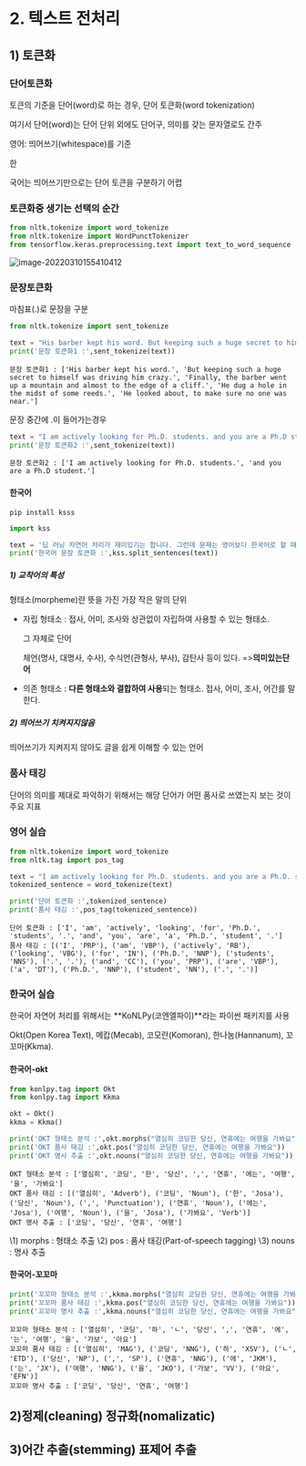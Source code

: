# 2. 텍스트 전처리

## 1) 토큰화

### 단어토큰화

토큰의 기준을 단어(word)로 하는 경우, 단어 토큰화(word tokenization)

여기서 단어(word)는 단어 단위 외에도 단어구, 의미를 갖는 문자열로도 간주

영어: 띄어쓰기(whitespace)를 기준

한

국어는 띄어쓰기만으로는 단어 토큰을 구분하기 어렵

### 토큰화중 생기는 선택의 순간

```python
from nltk.tokenize import word_tokenize
from nltk.tokenize import WordPunctTokenizer
from tensorflow.keras.preprocessing.text import text_to_word_sequence
```

![image-20220310155410412](C:\Users\eunwon\AppData\Roaming\Typora\typora-user-images\image-20220310155410412.png)

### 문장토큰화

마침표(.)로 문장을 구분

```python
from nltk.tokenize import sent_tokenize

text = "His barber kept his word. But keeping such a huge secret to himself was driving him crazy. Finally, the barber went up a mountain and almost to the edge of a cliff. He dug a hole in the midst of some reeds. He looked about, to make sure no one was near."
print('문장 토큰화1 :',sent_tokenize(text))
```

```
문장 토큰화1 : ['His barber kept his word.', 'But keeping such a huge secret to himself was driving him crazy.', 'Finally, the barber went up a mountain and almost to the edge of a cliff.', 'He dug a hole in the midst of some reeds.', 'He looked about, to make sure no one was near.']
```

문장 중간에 .이 들어가는경우

```python
text = "I am actively looking for Ph.D. students. and you are a Ph.D student."
print('문장 토큰화2 :',sent_tokenize(text))
```

```
문장 토큰화2 : ['I am actively looking for Ph.D. students.', 'and you are a Ph.D student.']
```

#### 한국어

```
pip install ksss
```

```python
import kss

text = '딥 러닝 자연어 처리가 재미있기는 합니다. 그런데 문제는 영어보다 한국어로 할 때 너무 어렵습니다. 이제 해보면 알걸요?'
print('한국어 문장 토큰화 :',kss.split_sentences(text))
```

##### 1) 교착어의 특성
형태소(morpheme)란 뜻을 가진 가장 작은 말의 단위
- 자립 형태소 : 접사, 어미, 조사와 상관없이 자립하여 사용할 수 있는 형태소. 

  그 자체로 단어

  체언(명사, 대명사, 수사), 수식언(관형사, 부사), 감탄사 등이 있다. =>**의미있는단어**

- 의존 형태소 : **다른 형태소와 결합하여 사용**되는 형태소. 접사, 어미, 조사, 어간를 말한다.

##### 2) 띄어쓰기 치켜지지않음 

띄어쓰기가 지켜지지 않아도 글을 쉽게 이해할 수 있는 언어

### 품사 태깅

단어의 의미를 제대로 파악하기 위해서는 해당 단어가 어떤 품사로 쓰였는지 보는 것이 주요 지표

### 영어 실습

```python
from nltk.tokenize import word_tokenize
from nltk.tag import pos_tag

text = "I am actively looking for Ph.D. students. and you are a Ph.D. student."
tokenized_sentence = word_tokenize(text)

print('단어 토큰화 :',tokenized_sentence)
print('품사 태깅 :',pos_tag(tokenized_sentence))
```

```
단어 토큰화 : ['I', 'am', 'actively', 'looking', 'for', 'Ph.D.', 'students', '.', 'and', 'you', 'are', 'a', 'Ph.D.', 'student', '.']
품사 태깅 : [('I', 'PRP'), ('am', 'VBP'), ('actively', 'RB'), ('looking', 'VBG'), ('for', 'IN'), ('Ph.D.', 'NNP'), ('students', 'NNS'), ('.', '.'), ('and', 'CC'), ('you', 'PRP'), ('are', 'VBP'), ('a', 'DT'), ('Ph.D.', 'NNP'), ('student', 'NN'), ('.', '.')]
```

### 한국어 실습

한국어 자연어 처리를 위해서는 **KoNLPy(코엔엘파이)**라는 파이썬 패키지를 사용

 Okt(Open Korea Text), 메캅(Mecab), 코모란(Komoran), 한나눔(Hannanum), 꼬꼬마(Kkma).

#### 한국어-okt

```python
from konlpy.tag import Okt
from konlpy.tag import Kkma

okt = Okt()
kkma = Kkma()

print('OKT 형태소 분석 :',okt.morphs("열심히 코딩한 당신, 연휴에는 여행을 가봐요"))
print('OKT 품사 태깅 :',okt.pos("열심히 코딩한 당신, 연휴에는 여행을 가봐요"))
print('OKT 명사 추출 :',okt.nouns("열심히 코딩한 당신, 연휴에는 여행을 가봐요")) 
```

```
OKT 형태소 분석 : ['열심히', '코딩', '한', '당신', ',', '연휴', '에는', '여행', '을', '가봐요']
OKT 품사 태깅 : [('열심히', 'Adverb'), ('코딩', 'Noun'), ('한', 'Josa'), ('당신', 'Noun'), (',', 'Punctuation'), ('연휴', 'Noun'), ('에는', 'Josa'), ('여행', 'Noun'), ('을', 'Josa'), ('가봐요', 'Verb')]
OKT 명사 추출 : ['코딩', '당신', '연휴', '여행']
```

\1) morphs : 형태소 추출
\2) pos : 품사 태깅(Part-of-speech tagging)
\3) nouns : 명사 추출

#### 한국어-꼬꼬마

```python
print('꼬꼬마 형태소 분석 :',kkma.morphs("열심히 코딩한 당신, 연휴에는 여행을 가봐요"))
print('꼬꼬마 품사 태깅 :',kkma.pos("열심히 코딩한 당신, 연휴에는 여행을 가봐요"))
print('꼬꼬마 명사 추출 :',kkma.nouns("열심히 코딩한 당신, 연휴에는 여행을 가봐요"))  
```

```
꼬꼬마 형태소 분석 : ['열심히', '코딩', '하', 'ㄴ', '당신', ',', '연휴', '에', '는', '여행', '을', '가보', '아요']
꼬꼬마 품사 태깅 : [('열심히', 'MAG'), ('코딩', 'NNG'), ('하', 'XSV'), ('ㄴ', 'ETD'), ('당신', 'NP'), (',', 'SP'), ('연휴', 'NNG'), ('에', 'JKM'), ('는', 'JX'), ('여행', 'NNG'), ('을', 'JKO'), ('가보', 'VV'), ('아요', 'EFN')]
꼬꼬마 명사 추출 : ['코딩', '당신', '연휴', '여행']
```



## 2)정제(cleaning) 정규화(nomalizatic)

## 3)어간 추출(stemming) 표제어 추출